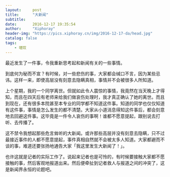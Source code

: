 ```yaml
---
layout:     post
title:      "大新闻"
subtitle:   
date:       2016-12-17 19:35:54
author:     "Xiphoray"
header-img: "https://pics.xiphoray.cn/img/2016-12-17-da/head.jpg"
catalog: false
tags:     
    - 嗟叹
---
```




最近发生了一件事，令我重新思考起和新闻有关的一些事情。

到底何为秘而不宣？有时候，对一些悲伤的事，大家都会缄口不言，因为某些忌讳。这样一来，即使高层没有刻意去隐瞒真相，事情并不会被很多人所知道。

上个星期，我的一个同学离世。但就如此令人震惊的事情，我竟然在当天晚上才得知，而且在四天后有老师来给我们做哀伤处理时，我才真正确认了她的离世。而且到现在，还有很多本院甚至本专业的同学都不知道这件事。知道的同学也仅仅知道有这件事，事情是怎么发生的都不清楚。大家从小道消息得知这件事后，都会刻意地去回避这件事。这毕竟是一件令人哀伤的事啊！谁都不愿意提起，跟别说去打听、去传播了。

这不禁令我想起那些危言耸听的大新闻。或许那些高层并没有刻意去隐瞒，只不过最接近事件的人都不愿意提起，事件真相自然就不会被太多人知道。大家都避而不谈的事，难道还要张扬地通告大家「我这里发生大新闻了！」。

也许这就是记者的实际工作了。说起来记者也是可怜的，有时候要接触大家都不愿接触的事，然后客观地报道出来。然后便牵扯到记者救人与报道之间的冲突了，这是新闻界永恒的论题吧。
